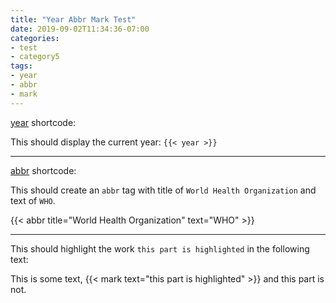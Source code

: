 ```yaml
---
title: "Year Abbr Mark Test"
date: 2019-09-02T11:34:36-07:00
categories:
- test
- category5
tags:
- year
- abbr
- mark
---
```


[year](https://github.com/parsiya/Hugo-Shortcodes#year-yearhtml) shortcode:

This should display the current year: `{{< year >}}`

----------

[abbr](https://github.com/parsiya/Hugo-Shortcodes#abbr-html-tag-abbrhtml) shortcode:

This should create an `abbr` tag with title of `World Health Organization` and 
text of `WHO`.

{{< abbr title="World Health Organization" text="WHO" >}}

----------

This should highlight the work `this part is highlighted` in the following text:

This is some text, {{< mark text="this part is highlighted" >}} and this part
is not.

<!--more-->